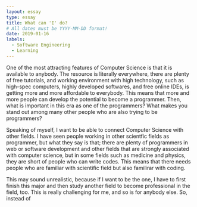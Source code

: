 ```yaml
---
layout: essay
type: essay
title: What can 'I' do?
# All dates must be YYYY-MM-DD format!
date: 2019-01-16
labels:
  - Software Engineering
  - Learning
---
```











One of the most attracting features of Computer Science is that it is available to anybody. The resource is literally everywhere, there are plenty of free tutorials, and working environment with high technology, such as high-spec computers, highly developed softwares, and free online IDEs, is getting more and more affordable to everybody. This means that more and more people can develop the potential to become a programmer. Then, what is important in this era as one of the programmers? What makes you stand out among many other people who are also trying to be programmers?

Speaking of myself, I want to be able to connect Computer Science with other fields. I have seen people working in other scientfic fields as programmer, but what they say is that; there are plenty of programmers in web or software development and other fields that are strongly associated with computer science, but in some fields such as medicine and physics, they are short of people who can write codes. This means that there needs people who are familiar with scientific field but also familirar with coding.

This may sound unrealistic, because if I want to be the one, I have to first finish this major and then study another field to become professional in the field, too. This is really challenging for me, and so is for anybody else. So, instead of









